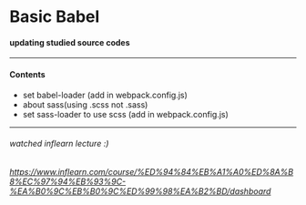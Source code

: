 # Basic Babel

#### updating studied source codes

------------
#### Contents
- set babel-loader (add in webpack.config.js)
- about sass(using .scss not .sass)
- set sass-loader to use scss (add in webpack.config.js)

------------
###### watched inflearn lecture :)
###### https://www.inflearn.com/course/%ED%94%84%EB%A1%A0%ED%8A%B8%EC%97%94%EB%93%9C-%EA%B0%9C%EB%B0%9C%ED%99%98%EA%B2%BD/dashboard